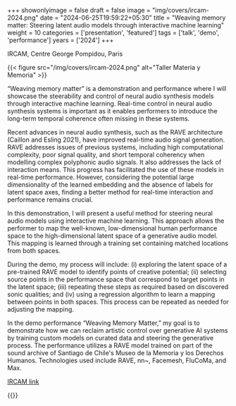 +++
showonlyimage = false
draft = false
image = "img/covers/ircam-2024.png"
date = "2024-06-25T19:59:22+05:30"
title = "Weaving memory matter: Steering latent audio models through interactive machine learning"
weight = 10
categories = ['presentation', 'featured']
tags = ['talk', 'demo', 'performance']
years = ['2024']
+++

IRCAM, Centre George Pompidou, Paris


<!--more-->

{{< figure src="/img/covers/ircam-2024.png" alt="Taller Materia y Memoria" >}}
 

“Weaving memory matter” is a demonstration and performance where I will showcase the steerability and control of neural audio synthesis models through interactive machine learning. Real-time control in neural audio synthesis systems is important as it enables performers to introduce the long-term temporal coherence often missing in these systems.

Recent advances in neural audio synthesis, such as the RAVE architecture (Caillon and Esling 2021), have improved real-time audio signal generation. RAVE addresses issues of previous systems, including high computational complexity, poor signal quality, and short temporal coherency when modelling complex polyphonic audio signals. It also addresses the lack of interaction means. This progress has facilitated the use of these models in real-time performance. However, considering the potential large dimensionality of the learned embedding and the absence of labels for latent space axes, finding a better method for real-time interaction and performance remains crucial.

In this demonstration, I will present a useful method for steering neural audio models using interactive machine learning. This approach allows the performer to map the well-known, low-dimensional human performance space to the high-dimensional latent space of a generative audio model. This mapping is learned through a training set containing matched locations from both spaces.

During the demo, my process will include: (i) exploring the latent space of a pre-trained RAVE model to identify points of creative potential; (ii) selecting source points in the performance space that correspond to target points in the latent space; (iii) repeating these steps as required based on discovered sonic qualities; and (iv) using a regression algorithm to learn a mapping between points in both spaces. This process can be repeated as needed for adjusting the mapping.

In the demo performance “Weaving Memory Matter,” my goal is to demonstrate how we can reclaim artistic control over generative AI systems by training custom models on curated data and steering the generative process. The performance utilizes a RAVE model trained on part of the sound archive of Santiago de Chile's Museo de la Memoria y los Derechos Humanos. Technologies used include RAVE, nn~, Facemesh, FluCoMa, and Max.


[IRCAM link](https://forum.ircam.fr/article/detail/weaving-memory-matter-steering-latent-audio-models-through-interactive-machine-learning/)




{{<youtube _czEdig5BNo>}} 

